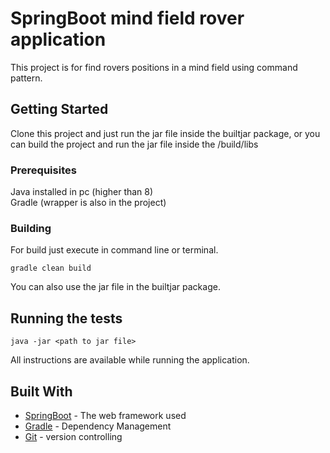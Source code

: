 # SpringBoot mind field rover application 

This project is for find rovers positions in a mind field using command pattern. 

## Getting Started

Clone this project and just run the jar file inside the builtjar package, or you can 
build the project and run the jar file inside the /build/libs 

### Prerequisites

Java installed in pc (higher than 8)<br>
Gradle (wrapper is also in the project)


### Building

For build just execute in command line or terminal.
```
gradle clean build
```
You can also use the jar file in the builtjar package.

## Running the tests
```
java -jar <path to jar file>
```
All instructions are available while running the application.

## Built With

* [SpringBoot](https://docs.spring.io/spring-boot/docs/current/reference/htmlsingle/) - The web framework used
* [Gradle](https://docs.gradle.org/current/userguide/userguide.h) - Dependency Management
* [Git](https://git-scm.com/doc) - version controlling

